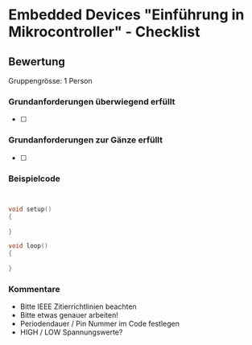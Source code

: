 # Embedded Devices "Einführung in Mikrocontroller" - Checklist

## Bewertung 
Gruppengrösse: 1 Person

### Grundanforderungen **überwiegend erfüllt**
- [ ] 

### Grundanforderungen **zur Gänze erfüllt**
- [ ] 

### Beispielcode
```C


void setup()
{
  
}

void loop()
{
  
}
```

### Kommentare
- Bitte IEEE Zitierrichtlinien beachten
- Bitte etwas genauer arbeiten!
- Periodendauer / Pin Nummer im Code festlegen
- HIGH / LOW Spannungswerte?

